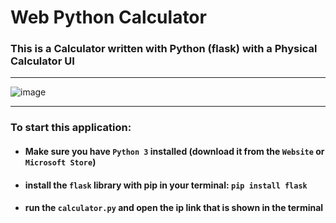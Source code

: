# Web Python Calculator

### This is a Calculator written with Python (flask) with a Physical Calculator UI
__________________________________________________________________________________________________
![image](https://github.com/SpecialSpicy/Web-Calculator/assets/120993360/509cf693-d802-43d8-abc2-f9f7c7e913af)
__________________________________________________________________________________________________
### To start this application:
- #### Make sure you have ``Python 3`` installed (download it from the ``Website`` or ``Microsoft Store``)
- #### install the ``flask`` library with pip in your terminal: ``pip install flask``
- #### run the ``calculator.py`` and open the ip link that is shown in the terminal


